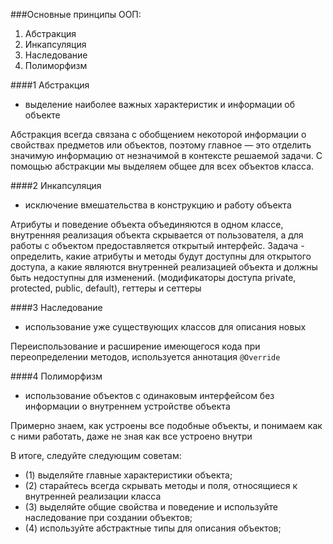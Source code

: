 ###Основные принципы ООП:
1. Абстракция
2. Инкапсуляция
3. Наследование
4. Полиморфизм


####1 Абстракция
- выделение наиболее важных характеристик и информации об объекте

Абстракция всегда связана с обобщением некоторой информации о свойствах предметов или объектов, поэтому главное — это отделить значимую информацию от незначимой в контексте решаемой задачи.
С помощью абстракции мы выделяем общее для всех объектов класса.

####2 Инкапсуляция
- исключение вмешательства в конструкцию и работу объекта

Атрибуты и поведение объекта объединяются в одном классе, внутренняя реализация объекта скрывается от пользователя, а для работы с объектом предоставляется открытый интерфейс.
Задача - определить, какие атрибуты и методы будут доступны для открытого доступа, а какие являются внутренней реализацией объекта и должны быть недоступны для изменений.
(модификаторы доступа private, protected, public, default), геттеры и сеттеры

####3 Наследование
- использование уже существующих классов для описания новых

Переиспользование и расширение имеющегося кода
при переопределении методов, используется аннотация `@Override`

####4 Полиморфизм
- использование объектов с одинаковым интерфейсом без информации о внутреннем устройстве объекта

Примерно знаем, как устроены все подобные объекты, и понимаем как с ними работать, даже не зная как все устроено внутри

В итоге, следуйте следующим советам:
- (1) выделяйте главные характеристики объекта;
- (2) старайтесь всегда скрывать методы и поля, относящиеся к внутренней реализации класса
- (3) выделяйте общие свойства и поведение и используйте наследование при создании объектов;
- (4) используйте абстрактные типы для описания объектов;